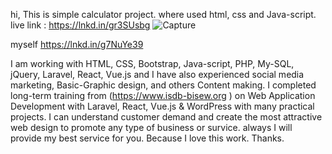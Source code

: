 hi,
This is simple calculator project.
where used html, css and Java-script.
 live link : https://lnkd.in/gr3SUsbg
![Capture](https://github.com/user-attachments/assets/b0517aa8-d18e-4e27-a55b-9d68645d6d16)

myself 
https://lnkd.in/g7NuYe39

 I am working with HTML, CSS, Bootstrap, Java-script, PHP, My-SQL, jQuery, Laravel, React, Vue.js and I have also experienced social media marketing, Basic-Graphic design, and others Content making. I completed long-term training from (https://www.isdb-bisew.org ) on Web Application Development with Laravel, React, Vue.js & WordPress with many practical projects. I can understand customer demand and create the most attractive web design to promote any type of business or survice. always I will provide my best service for you. Because I love this work. Thanks.
